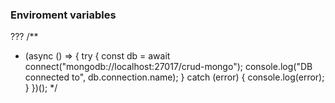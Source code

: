 ### Enviroment variables


???
/**
 * (async () => {
  try {
    const db = await connect("mongodb://localhost:27017/crud-mongo");
    console.log("DB connected to", db.connection.name);
  } catch (error) {
    console.log(error);
  }
})();
 */

